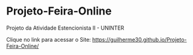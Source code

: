 # Projeto-Feira-Online
Projeto da Atividade Estencionista II - UNINTER

Clique no link para acessar o Site: <https://guilherme30.github.io/Projeto-Feira-Online/>
